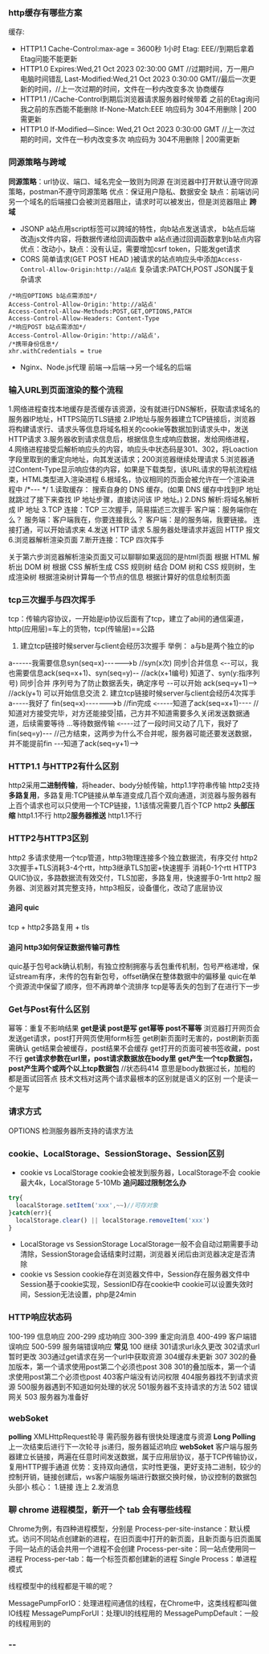 ### http缓存有哪些方案
缓存:
- HTTP1.1
Cache-Control:max-age = 3600秒 1小时
Etag: EEE//到期后拿着Etag问能不能更新
- HTTP1.0
Expires:Wed,21 Oct 2023 02:30:00 GMT //过期时间，万一用户电脑时间错乱
Last-Modified:Wed,21 Oct 2023 0:30:00 GMT//最后一次更新的时间，//上一次过期的时间，文件在一秒内改变多次
协商缓存
- HTTP1.1
//Cache-Control到期后浏览器请求服务器时候带着 之前的Etag询问我之前的东西能不能删除
If-None-Match:EEE
响应码为 304不用删除 | 200需更新
- HTTP1.0
If-Modified—Since: Wed,21 Oct 2023 0:30:00 GMT //上一次过期的时间，文件在一秒内改变多次
响应码为 304不用删除 | 200需更新

### 同源策略与跨域
**同源策略**：url协议、端口、域名完全一致则为同源
在浏览器中打开默认遵守同源策略，postman不遵守同源策略
优点：保证用户隐私、数据安全
缺点：前端访问另一个域名的后端接口会被浏览器阻止，请求时可以被发出，但是浏览器阻止
**跨域**
- JSONP
a站点用script标签可以跨域的特性，向b站点发送请求，
b站点后端改造js文件内容，将数据传递给回调函数中
a站点通过回调函数拿到b站点内容
优点：改动小，缺点：没有认证，需要增加csrf token，只能发get请求
- CORS
简单请求(GET POST HEAD )被请求的站点响应头中添加`Access-Control-Allow-Origin:http://a站点`
复杂请求:PATCH,POST JSON属于复杂请求
```
/*响应OPTIONS b站点需添加*/
Access-Control-Allow-Origin:'http://a站点'
Access-Control-Allow-Methods:POST,GET,OPTIONS,PATCH
Access-Control-Allow-Headers: Content-Type
/*响应POST b站点需添加*/
Access-Control-Allow-Origin:'http://a站点'，
/*携带身份信息*/
xhr.withCredentials = true
```
- Nginx、Node.js代理
前端-->后端-->另一个域名的后端

### 输入URL到页面渲染的整个流程
1.网络进程查找本地缓存是否缓存该资源，没有就进行DNS解析，获取请求域名的服务器IP地址，HTTPS简历TLS链接
2.IP地址与服务器建立TCP链接后，浏览器将构建请求行、请求头等信息将域名相关的cookie等数据加到请求头中，发送HTTP请求
3.服务器收到请求信息后，根据信息生成响应数据，发给网络进程，
4.网络进程接受后解析响应头的内容，响应头中状态码是301、302，将Loaction字段里取到的重定向地址，向其发送请求；200浏览器继续处理请求
5.浏览器通过Content-Type显示响应体的内容，如果是下载类型，该URL请求的导航流程结束，HTML类型进入渲染进程
6.根域名，协议相同的页面会被允许在一个渲染进程中
/*--- */
1.读取缓存： 
        搜索自身的 DNS 缓存。(如果 DNS 缓存中找到IP 地址就跳过了接下来查找 IP 地址步骤，直接访问该 IP 地址。)
2.DNS 解析:将域名解析成 IP 地址
3.TCP 连接：TCP 三次握手，简易描述三次握手
           客户端：服务端你在么？ 
           服务端：客户端我在，你要连接我么？ 
           客户端：是的服务端，我要链接。 
           连接打通，可以开始请求来
4.发送 HTTP 请求
5.服务器处理请求并返回 HTTP 报文
6.浏览器解析渲染页面
7.断开连接：TCP 四次挥手

关于第六步浏览器解析渲染页面又可以聊聊如果返回的是html页面
根据 HTML 解析出 DOM 树
根据 CSS 解析生成 CSS 规则树
结合 DOM 树和 CSS 规则树，生成渲染树
根据渲染树计算每一个节点的信息
根据计算好的信息绘制页面

### tcp三次握手与四次挥手
tcp：传输内容协议，一开始是ip协议后面有了tcp，建立了ab间的通信渠道，http(应用层)=车上的货物，tcp(传输层)==公路
1. 建立tcp链接时候server与client会经历3次握手
举例：
a与b是两个独立的ip

a------我需要信息syn(seq=x)------>b //syn(x次) 同步|合并信息
 `<`--可以，我也需要信息ack(seq=x+1)、syn(seq=y)-- //ack(x+1编号) 知道了、syn(y:指序列号) 同步|合并 序列号为了防止数据丢失，确定序号
 --可以开始 ack(seq=y+1)--> //ack(y+1) 可以开始信息交流
2. 建立tcp链接时候server与client会经历4次挥手
a-----我好了 fin(seq=x)------->b //fin完成
 `<`-----知道了ack(seq=x+1)---- //知道对方接受完毕，对方还能接受|插，己方并不知道需要多久关闭发送数据通道，后续需要等待
  ...等待数据传输
 `<`----过了一段时间又动了几下，我好了fin(seq=y)--- //己方结束，这两步为什么不合并呢，服务器可能还要发送数据，并不能提前fin
  ---知道了ack(seq=y+1)-->

### HTTP1.1 与HTTP2有什么区别
http2采用**二进制传输**，将header、body分帧传输，http1.1字符串传输
http2支持**多路复用**，多路复用:TCP链接从单车道变成几百个双向通道，浏览器与服务器有上百个请求也可以只使用一个TCP链接，1.1该情况需要几百个TCP
http2 **头部压缩** http1.1不行
http2**服务器推送** http1.1不行

### HTTP2与HTTP3区别
http2 多请求使用一个tcp管道，http3物理连接多个独立数据流，有序交付
http2 3次握手+TLS消耗3-4个rtt，http3继承TLS加密+快速握手 消耗0-1个rtt
HTTP3 QUIC协议，多路数据流有效交付，TLS加密，多路复用，快速握手0-1rtt
http2 服务器、浏览器对其完整支持，http3相反，设备僵化，改动了底层协议

#### 追问 quic
tcp + http2多路复用 + tls
#### 追问 http3如何保证数据传输可靠性
quic基于包号ack确认机制，有独立控制拥塞与丢包重传机制，包号严格递增，保证stream有序，未传的包有新包号，offset确保在整体数据中的偏移量
quic在单个资源流中保留了顺序，但不再跨单个流排序
tcp是等丢失的包到了在进行下一步

### Get与Post有什么区别
幂等：重复不影响结果
**get是读 post是写 get幂等 post不幂等**
浏览器打开网页会发送get请求，post打开网页使用form标签
get刷新页面时无害的，post刷新页面需确认
get结果会被缓存，post结果不会缓存
get打开的页面可被书签收藏，post不行
**get请求参数在url里，post请求数据放在body里**
**get产生一个tcp数据包，post产生两个或两个以上tcp数据包**
//状态码414 意思是body数据过长，加粗的都是面试回答点
技术文档对这两个请求最根本的区别就是语义的区别 一个是读一个是写

### 请求方式
OPTIONS 检测服务器所支持的请求方法

### cookie、LocalStorage、SessionStorage、Session区别
- cookie vs LocalStorage
cookie会被发到服务器，LocalStorage不会
cookie最大4k，LocalStorage 5-10Mb
**追问超过限制怎么办**
```js
try{
  loacalStorage.setItem('xxx',~~)//可存对象
}catch(err){
  localStorage.clear() || localStorage.removeItem('xxx')
}
```
- LocalStorage vs SessionStorage
LocalStorage一般不会自动过期需要手动清除，SessionStorage会话结束时过期，浏览器关闭后由浏览器决定是否清除
- cookie vs Session
cookie存在浏览器文件中，Session存在服务器文件中
Session基于cookie实现，SessionID存在cookie中
cookie可以设置失效时间，Session无法设置，php是24min

### HTTP响应状态码
100-199 信息响应
200-299 成功响应
300-399 重定向消息
400-499 客户端错误响应
500-599 服务端错误响应
**常见**
100 继续
301请求url永久更改
302请求url暂时更改
303通过get请求在另一个url中获取资源
304缓存未更新
307 302的叠加版本，第一个请求使用post第二个必须也post
308 301的叠加版本，第一个请求使用post第二个必须也post
403客户端没有访问权限
404服务器找不到请求资源
500服务器遇到不知道如何处理的状况
501服务器不支持请求的方法
502 错误网关
503 服务器为准备好
### webSoket
**polling**
XMLHttpRequest轮寻 需药服务器有很快处理速度与资源
**Long Polling**
上一次结束后进行下一次轮寻 js递归，服务器延迟响应
**webSoket**
客户端与服务器建立长链接，两遍在任意时间发送数据，属于应用层协议，基于TCP传输协议，复用HTTP握手通道
优势：支持双向通信，实时性更强，更好支持二进制，较少的控制开销，链接创建后，ws客户端服务端进行数据交换时候，协议控制的数据包头部小
核心：
1.链接 连上 2.发消息 

### 聊 chrome 进程模型，新开一个 tab 会有哪些线程
Chrome为例，有四种进程模型，分别是
Process-per-site-instance：默认模式。访问不同站点创建新的进程，在旧页面中打开的新页面，且新页面与旧页面属于同一站点的话会共用一个进程不会创建
Process-per-site：同一站点使用同一进程
Process-per-tab：每一个标签页都创建新的进程
Single Process：单进程模式

线程模型中的线程都是干嘛的呢？

MessagePumpForIO：处理进程间通信的线程，在Chrome中，这类线程都叫做IO线程
MessagePumpForUI：处理UI的线程用的
MessagePumpDefault：一般的线程用到的

### --
